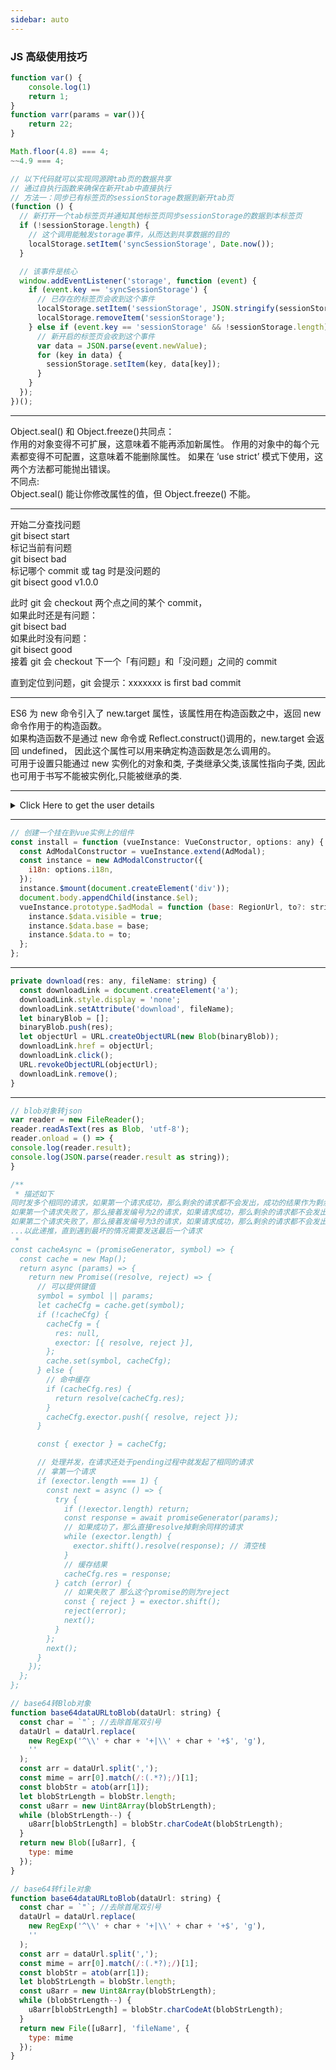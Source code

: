 ```yaml
---
sidebar: auto
---
```


### JS 高级使用技巧

```javascript
function var() {
    console.log(1)
    return 1;
}
function varr(params = var()){
    return 22;
}
```

```javascript
Math.floor(4.8) === 4;
~~4.9 === 4;
```

```javascript
// 以下代码就可以实现同源跨tab页的数据共享
// 通过自执行函数来确保在新开tab中直接执行
// 方法一：同步已有标签页的sessionStorage数据到新开tab页
(function () {
  // 新打开一个tab标签页并通知其他标签页同步sessionStorage的数据到本标签页
  if (!sessionStorage.length) {
    // 这个调用能触发storage事件，从而达到共享数据的目的
    localStorage.setItem('syncSessionStorage', Date.now());
  }

  // 该事件是核心
  window.addEventListener('storage', function (event) {
    if (event.key == 'syncSessionStorage') {
      // 已存在的标签页会收到这个事件
      localStorage.setItem('sessionStorage', JSON.stringify(sessionStorage));
      localStorage.removeItem('sessionStorage');
    } else if (event.key == 'sessionStorage' && !sessionStorage.length) {
      // 新开启的标签页会收到这个事件
      var data = JSON.parse(event.newValue);
      for (key in data) {
        sessionStorage.setItem(key, data[key]);
      }
    }
  });
})();
```

---

Object.seal() 和 Object.freeze()共同点：  
作用的对象变得不可扩展，这意味着不能再添加新属性。
作用的对象中的每个元素都变得不可配置，这意味着不能删除属性。
如果在 ‘use strict’ 模式下使用，这两个方法都可能抛出错误。  
不同点:  
Object.seal() 能让你修改属性的值，但 Object.freeze() 不能。

---

开始二分查找问题  
git bisect start  
标记当前有问题  
git bisect bad  
标记哪个 commit 或 tag 时是没问题的  
git bisect good v1.0.0

此时 git 会 checkout 两个点之间的某个 commit，  
如果此时还是有问题：  
git bisect bad  
如果此时没有问题：  
git bisect good  
接着 git 会 checkout 下一个「有问题」和「没问题」之间的 commit

直到定位到问题，git 会提示：xxxxxxx is first bad commit

---

ES6 为 new 命令引入了 new.target 属性，该属性用在构造函数之中，返回 new 命令作用于的构造函数。  
如果构造函数不是通过 new 命令或 Reflect.construct()调用的，new.target 会返回 undefined，
因此这个属性可以用来确定构造函数是怎么调用的。  
可用于设置只能通过 new 实例化的对象和类, 子类继承父类,该属性指向子类,
因此也可用于书写不能被实例化,只能被继承的类.

---

<details>
    <summary>Click Here to get the user details</summary>
    <table>
        <tr>
            <th>#</th>
            <th>Name</th>
            <th>Location</th>
            <th>Job</th>
        </tr>
        <tr>
            <td>1</td>
            <td>Adam</td>
            <td>Huston</td>
            <td>UI/UX</td>
        </tr>
    </table>
</details>

---

```javascript
// 创建一个挂在到vue实例上的组件
const install = function (vueInstance: VueConstructor, options: any) {
  const AdModalConstructor = vueInstance.extend(AdModal);
  const instance = new AdModalConstructor({
    i18n: options.i18n,
  });
  instance.$mount(document.createElement('div'));
  document.body.appendChild(instance.$el);
  vueInstance.prototype.$adModal = function (base: RegionUrl, to?: string) {
    instance.$data.visible = true;
    instance.$data.base = base;
    instance.$data.to = to;
  };
};
```

---

```javascript
private download(res: any, fileName: string) {
  const downloadLink = document.createElement('a');
  downloadLink.style.display = 'none';
  downloadLink.setAttribute('download', fileName);
  let binaryBlob = [];
  binaryBlob.push(res);
  let objectUrl = URL.createObjectURL(new Blob(binaryBlob));
  downloadLink.href = objectUrl;
  downloadLink.click();
  URL.revokeObjectURL(objectUrl);
  downloadLink.remove();
}
```

---

```javascript
// blob对象转json
var reader = new FileReader();
reader.readAsText(res as Blob, 'utf-8');
reader.onload = () => {
console.log(reader.result);
console.log(JSON.parse(reader.result as string));
}
```

```javascript
/**
 * 描述如下
同时发多个相同的请求，如果第一个请求成功，那么剩余的请求都不会发出，成功的结果作为剩余请求返回
如果第一个请求失败了，那么接着发编号为2的请求，如果请求成功，那么剩余的请求都不会发出，成功的结果作为剩余请求返回
如果第二个请求失败了，那么接着发编号为3的请求，如果请求成功，那么剩余的请求都不会发出，成功的结果作为剩余请求返回
...以此递推，直到遇到最坏的情况需要发送最后一个请求
 * 
const cacheAsync = (promiseGenerator, symbol) => {
  const cache = new Map();
  return async (params) => {
    return new Promise((resolve, reject) => {
      // 可以提供键值
      symbol = symbol || params;
      let cacheCfg = cache.get(symbol);
      if (!cacheCfg) {
        cacheCfg = {
          res: null,
          exector: [{ resolve, reject }],
        };
        cache.set(symbol, cacheCfg);
      } else {
        // 命中缓存
        if (cacheCfg.res) {
          return resolve(cacheCfg.res);
        }
        cacheCfg.exector.push({ resolve, reject });
      }

      const { exector } = cacheCfg;

      // 处理并发，在请求还处于pending过程中就发起了相同的请求
      // 拿第一个请求
      if (exector.length === 1) {
        const next = async () => {
          try {
            if (!exector.length) return;
            const response = await promiseGenerator(params);
            // 如果成功了，那么直接resolve掉剩余同样的请求
            while (exector.length) {
              exector.shift().resolve(response); // 清空栈
            }
            // 缓存结果
            cacheCfg.res = response;
          } catch (error) {
            // 如果失败了 那么这个promise的则为reject
            const { reject } = exector.shift();
            reject(error);
            next();
          }
        };
        next();
      }
    });
  };
};
```
``` Javascript
// base64转Blob对象
function base64dataURLtoBlob(dataUrl: string) {
  const char = `"`; //去除首尾双引号
  dataUrl = dataUrl.replace(
    new RegExp('^\\' + char + '+|\\' + char + '+$', 'g'),
    ''
  );
  const arr = dataUrl.split(',');
  const mime = arr[0].match(/:(.*?);/)[1];
  const blobStr = atob(arr[1]);
  let blobStrLength = blobStr.length;
  const u8arr = new Uint8Array(blobStrLength);
  while (blobStrLength--) {
    u8arr[blobStrLength] = blobStr.charCodeAt(blobStrLength);
  }
  return new Blob([u8arr], {
    type: mime
  });
}
```
``` javascript
// base64转file对象
function base64dataURLtoBlob(dataUrl: string) {
  const char = `"`; //去除首尾双引号
  dataUrl = dataUrl.replace(
    new RegExp('^\\' + char + '+|\\' + char + '+$', 'g'),
    ''
  );
  const arr = dataUrl.split(',');
  const mime = arr[0].match(/:(.*?);/)[1];
  const blobStr = atob(arr[1]);
  let blobStrLength = blobStr.length;
  const u8arr = new Uint8Array(blobStrLength);
  while (blobStrLength--) {
    u8arr[blobStrLength] = blobStr.charCodeAt(blobStrLength);
  }
  return new File([u8arr], 'fileName', {
    type: mime
  });
}
```